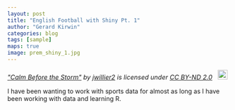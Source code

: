 ```yaml
---
layout: post
title: "English Football with Shiny Pt. 1"
author: "Gerard Kirwin"
categories: blog
tags: [sample]
maps: true
image: prem_shiny_1.jpg
---
```


<p style="font-size: 0.9rem;font-style: italic;">
<a href="https://www.flickr.com/photos/28671532@N04/5139485295">"Calm Before the Storm"</a><span> by <a href="https://www.flickr.com/photos/28671532@N04">jwillier2</a></span> is licensed under <a href="https://creativecommons.org/licenses/by-nd/2.0/?ref=ccsearch&atype=html" style="margin-right: 5px;">CC BY-ND 2.0</a>
<a href="https://creativecommons.org/licenses/by-nd/2.0/?ref=ccsearch&atype=html" target="_blank" rel="noopener noreferrer" style="display: inline-block;white-space: none;margin-top: 2px;margin-left: 3px;height: 22px !important;"><img style="height: inherit;margin-right: 3px;display: inline-block;" src="https://search.creativecommons.org/static/img/cc_icon.svg" />
</a></p>

I have been wanting to work with sports data for almost as long as I have been working with data and learning R. 
